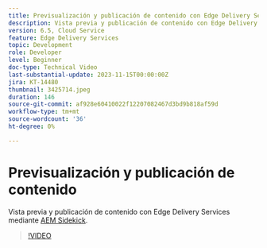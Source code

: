 ```yaml
---
title: Previsualización y publicación de contenido con Edge Delivery Services
description: Vista previa y publicación de contenido con Edge Delivery Services con el AEM Sidekick
version: 6.5, Cloud Service
feature: Edge Delivery Services
topic: Development
role: Developer
level: Beginner
doc-type: Technical Video
last-substantial-update: 2023-11-15T00:00:00Z
jira: KT-14480
thumbnail: 3425714.jpeg
duration: 146
source-git-commit: af928e60410022f12207082467d3bd9b818af59d
workflow-type: tm+mt
source-wordcount: '36'
ht-degree: 0%

---
```



# Previsualización y publicación de contenido

Vista previa y publicación de contenido con Edge Delivery Services mediante [AEM Sidekick](./sidekick.md).

>[!VIDEO](https://video.tv.adobe.com/v/3425714/?learn=on)
